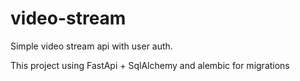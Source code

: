# video-stream

Simple video stream api with user auth.

This project using FastApi + SqlAlchemy and alembic for migrations
